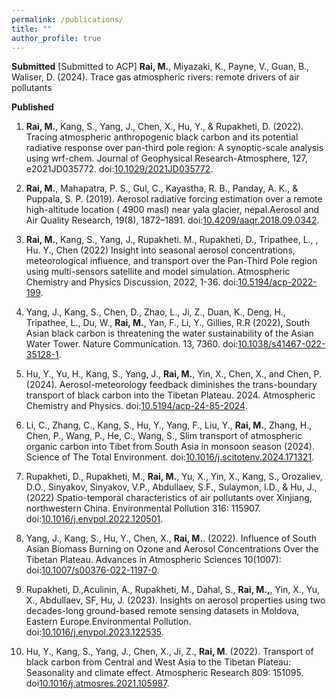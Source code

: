 ```yaml
---
permalink: /publications/
title: ""
author_profile: true
---
```


**Submitted**
[Submitted to ACP] **Rai, M.**, Miyazaki, K., Payne, V., Guan, B., Waliser, D. (2024). Trace gas atmospheric rivers: remote drivers of air pollutants

**Published**
1. **Rai, M.**, Kang, S., Yang, J., Chen, X., Hu, Y., \& Rupakheti, D. (2022). Tracing atmospheric anthropogenic black carbon and its potential radiative response over pan-third pole region: A synoptic-scale analysis using wrf-chem. Journal of Geophysical Research-Atmosphere, 127, e2021JD035772. doi:[10.1029/2021JD035772](https://doi.org/10.1029/2021JD035772).


2. **Rai, M.**, Mahapatra, P. S., Gul, C., Kayastha, R. B., Panday, A. K., \& Puppala, S. P. (2019). Aerosol radiative forcing estimation over a remote high-altitude location ( 4900 masl) near yala glacier, nepal.Aerosol and Air Quality Research, 19(8), 1872–1891. doi:[10.4209/aaqr.2018.09.0342](https://doi.org/10.4209/aaqr.2018.09.0342).

3. **Rai, M.**, Kang, S., Yang, J., Rupakheti. M., Rupakheti, D., Tripathee, L., , Hu. Y., Chen (2022) Insight into seasonal aerosol concentrations, meteorological influence, and transport over the Pan-Third Pole region using multi-sensors satellite and model simulation. Atmospheric Chemistry and Physics Discussion, 2022, 1-36. doi:[10.5194/acp-2022-199](https://doi.org/10.5194/acp-2022-199).

4. Yang, J., Kang, S., Chen, D., Zhao, L., Ji, Z., Duan, K., Deng, H., Tripathee, L., Du, W., **Rai, M.**, Yan, F., Li, Y., Gillies, R.R (2022), South Asian black carbon is threatening the water sustainability of the Asian Water Tower. Nature Communication. 13, 7360. doi:[10.1038/s41467-022-35128-1](https://doi.org/10.1038/s41467-022-35128-1).

5. Hu, Y., Yu, H., Kang, S., Yang, J., **Rai, M.**, Yin, X., Chen, X., and Chen, P. (2024). Aerosol-meteorology feedback diminishes the trans-boundary transport of black carbon into the Tibetan Plateau. 2024. Atmospheric Chemistry and Physics. doi:[10.5194/acp-24-85-2024](https://doi.org/10.5194/acp-24-85-2024).

6. Li, C., Zhang, C., Kang, S., Hu, Y., Yang, F., Liu, Y., **Rai, M.**, Zhang, H., Chen, P., Wang, P., He, C., Wang, S., Slim transport of atmospheric organic carbon into Tibet from South Asia in monsoon season (2024). Science of The Total Environment. doi:[10.1016/j.scitotenv.2024.171321](https://doi.org/10.1016/j.scitotenv.2024.171321).

7. Rupakheti, D., Rupakheti, M., **Rai, M.**, Yu, X., Yin, X., Kang, S., Orozaliev, D.O., Sinyakov, Sinyakov, V.P., Abdullaev, S.F., Sulaymon, I.D., \& Hu, J., (2022) Spatio-temporal characteristics of air pollutants over Xinjiang, northwestern China. Environmental Pollution 316: 115907. doi:[10.1016/j.envpol.2022.120501](https://doi.org/10.1016/j.envpol.2022.120501).

8. Yang, J., Kang, S., Hu, Y., Chen, X., **Rai, M.**. (2022). Influence of South Asian Biomass Burning on Ozone and Aerosol Concentrations Over the Tibetan Plateau. Advances in Atmospheric Sciences 10(1007): doi:[10.1007/s00376-022-1197-0](https://doi.org/10.1007/s00376-022-1197-0).

9. Rupakheti, D.,Aculinin, A., Rupakheti, M.,  Dahal, S., **Rai, M.,**, Yin, X., Yu, X., Abdullaev, SF, Hu, J. (2023). Insights on aerosol properties using two decades-long ground-based remote sensing datasets in Moldova, Eastern Europe.Environmental Pollution. doi:[10.1016/j.envpol.2023.122535](https://doi.org/10.1016/j.envpol.2023.122535).

10. Hu, Y., Kang, S., Yang, J., Chen, X., Ji, Z., **Rai, M**. (2022). Transport of black carbon from Central and West Asia to the Tibetan Plateau: Seasonality and climate effect. Atmospheric Research 809: 151095. doi[10.1016/j.atmosres.2021.105987](https://doi.org/10.1016/j.atmosres.2021.105987).





